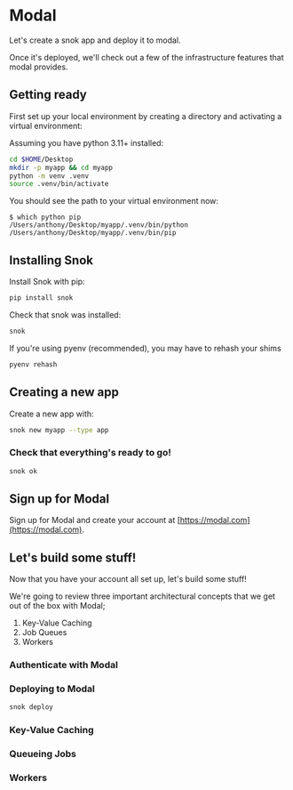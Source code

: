 # Modal

Let's create a snok app and deploy it to modal.

Once it's deployed, we'll check out a few of the infrastructure features that modal provides.

## Getting ready

First set up your local environment by creating a directory and activating a virtual environment:

Assuming you have python 3.11+ installed:

```sh
cd $HOME/Desktop
mkdir -p myapp && cd myapp
python -m venv .venv
source .venv/bin/activate
```

You should see the path to your virtual environment now:

```
$ which python pip
/Users/anthony/Desktop/myapp/.venv/bin/python
/Users/anthony/Desktop/myapp/.venv/bin/pip
```

## Installing Snok

Install Snok with pip:

```sh
pip install snok
```

Check that snok was installed:

```sh
snok
```

If you're using pyenv (recommended), you may have to rehash your shims

```sh
pyenv rehash
```

## Creating a new app

Create a new app with:

```sh
snok new myapp --type app
```

### Check that everything's ready to go!

```sh
snok ok
```

## Sign up for Modal

Sign up for Modal and create your account at [https://modal.com](https://modal.com).

## Let's build some stuff!

Now that you have your account all set up, let's build some stuff!

We're going to review three important architectural concepts that we get out of the box with Modal;

1. Key-Value Caching
1. Job Queues
1. Workers

### Authenticate with Modal


### Deploying to Modal

```sh
snok deploy
```

### Key-Value Caching

### Queueing Jobs

### Workers
